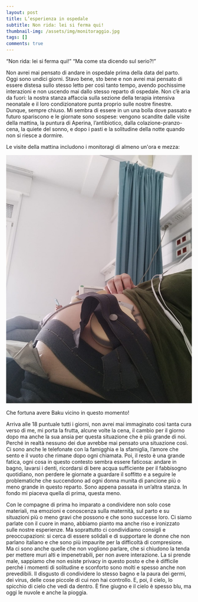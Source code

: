 ```yaml
---
layout: post
title: L’esperienza in ospedale
subtitle: Non rida: lei si ferma qui!
thumbnail-img: /assets/img/monitoraggio.jpg
tags: []
comments: true
---
```


“Non rida: lei si ferma qui!” “Ma come sta dicendo sul serio?!”

Non avrei mai pensato di andare in ospedale prima della data del parto. Oggi sono undici giorni. Stavo bene, sto bene e non avrei mai pensato di essere distesa sullo stesso letto per così tanto tempo, avendo pochissime interazioni e non uscendo mai dallo stesso reparto di ospedale. Non c’è aria da fuori: la nostra stanza affaccia sulla sezione della terapia intensiva neonatale e il loro condizionatore punta proprio sulle nostre finestre. Dunque, sempre chiuso. Mi sembra di essere in un una bolla dove passato e futuro spariscono e le giornate sono sospese: vengono scandite dalle visite della mattina, la puntura di Aperina, l’antibiotico, dalla colazione-pranzo-cena, la quiete del sonno, e dopo i pasti e la solitudine della notte quando non si riesce a dormire.

Le visite della mattina includono i monitoragi di almeno un'ora e mezza:

![Monitoraggi](/assets/img/monitoraggio.jpg)

Che fortuna avere Baku vicino in questo momento!

Arriva alle 18 puntuale tutti i giorni, non avrei mai immaginato così tanta cura verso di me, mi porta la frutta, alcune volte la cena, il cambio per il giorno dopo ma anche la sua ansia per questa situazione che è più grande di noi. Perché in realtà nessuno dei due avrebbe mai pensato una situazione così. Ci sono anche le telefonate con la famigghia e la sfamiglia, l’amore che sento e il vuoto che rimane dopo ogni chiamata.  Poi, il resto è una grande fatica, ogni cosa in questo contesto sembra essere faticosa: andare in bagno, lavarsi i denti, ricordarsi di bere acqua sufficiente per il fabbisogno quotidiano, non perdere le giornate a guardare il soffitto e a seguire le problematiche che succendono ad ogni donna munita di pancione più o meno grande in questo reparto. Sono appena passata in un’altra stanza. In fondo mi piaceva quella di prima, questa meno.

Con le compagne di prima ho imparato a condividere non solo cose materiali, ma emozioni e conoscenza sulla maternità, sul parto e su situazioni più o meno gravi che possono e che sono successe loro. Ci siamo parlate con il cuore in mano, abbiamo pianto ma anche riso e ironizzato sulle nostre esperienze. Ma soprattutto ci condividiamo consigli e preoccupazioni: si cerca di essere solidali e di supportare le donne che non parlano italiano e che sono più impaurite per la difficoltà di compresione. Ma ci sono anche quelle che non vogliono parlare, che si chiudono la tenda per mettere muri alti e impenetrabili, per non avere interazione. La si prende male, sappiamo che non esiste privacy in questo posto e che è difficile perché i momenti di solitudine e sconforto sono molti e spesso anche non prevedibili. Il disgusto di condividere lo stesso bagno e la paura dei germi, dei virus, delle cose piccole di cui non hai controllo. E, poi, il cielo, lo spicchio di cielo che vedi da dentro. È fine giugno e il cielo è spesso blu, ma oggi le nuvole e anche la pioggia.
